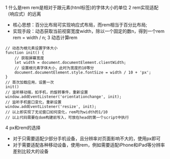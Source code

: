 1 什么是rem
rem是相对于跟元素(html标签)的字体大小的单位
2 rem实现适配（响应式）的远离
- 核心思想：百分比布局可实现响应式布局，而rem相当于百分比布局;
- 实现手段：动态获取当前视窗宽度width，除以一个固定的数n，得到一个rem rem = width / n;
3 动态计算rem

```
// 动态为根元素设置字体大小
function init() {
    // 获取屏幕宽度
    let width = document.documentElement.clientWidth;
    // 设置根元素字体大小，此时为宽度的10等分
    document.documentElement.style.fontSize = width / 10 + 'px';
}
// 首次加载应用，设置一次
init()
// 监听移动端，如手机，的旋转事件，重新设置
window.addEventListener('orientationchange', init);
// 监听手机窗口变化，重新设置
window.addEventListener('resize', init);
// 以上即实现了无论窗口如何变化，rem均为width的1/10
// 以上代码需要在dom构建前写入，可放在head的第一个script中执行
```

4 px和rem的选择
- 对于只需要适配少部分手机设备，且分辨率对页面影响不大的，使用px即可
- 对于需要适配各种移动设备，使用rem，例如需要适配iPhone和iPad等分辨率差别比较大的设备
